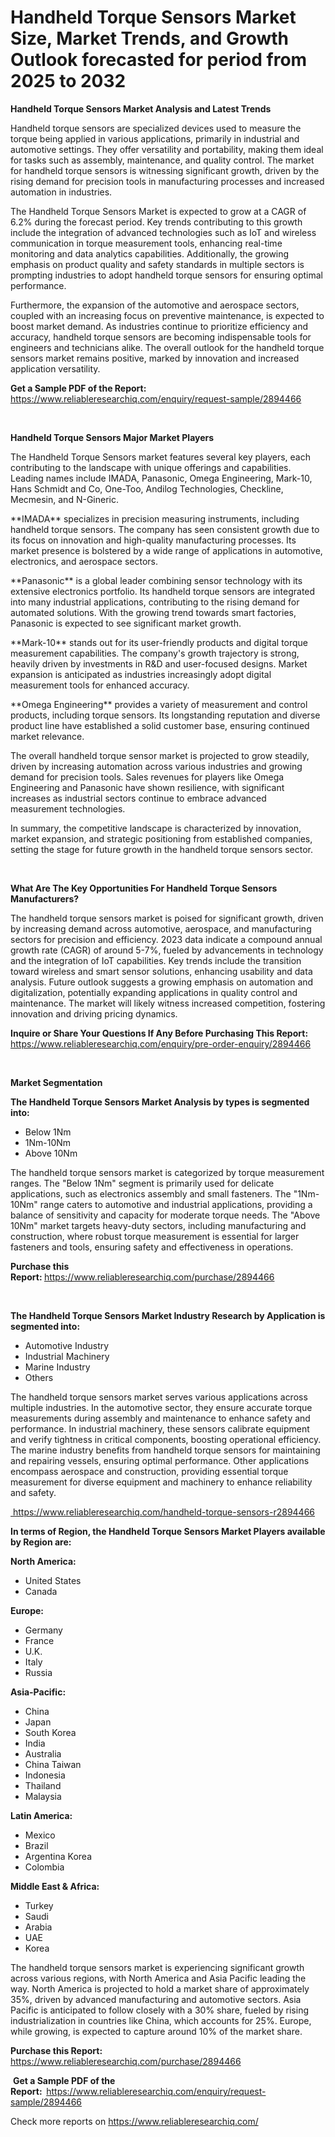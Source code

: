 <p><h1>Handheld Torque Sensors Market Size, Market Trends, and Growth Outlook forecasted for period from 2025 to 2032</h1></p><p><strong>Handheld Torque Sensors Market Analysis and Latest Trends</strong></p>
<p><p>Handheld torque sensors are specialized devices used to measure the torque being applied in various applications, primarily in industrial and automotive settings. They offer versatility and portability, making them ideal for tasks such as assembly, maintenance, and quality control. The market for handheld torque sensors is witnessing significant growth, driven by the rising demand for precision tools in manufacturing processes and increased automation in industries.</p><p>The Handheld Torque Sensors Market is expected to grow at a CAGR of 6.2% during the forecast period. Key trends contributing to this growth include the integration of advanced technologies such as IoT and wireless communication in torque measurement tools, enhancing real-time monitoring and data analytics capabilities. Additionally, the growing emphasis on product quality and safety standards in multiple sectors is prompting industries to adopt handheld torque sensors for ensuring optimal performance.</p><p>Furthermore, the expansion of the automotive and aerospace sectors, coupled with an increasing focus on preventive maintenance, is expected to boost market demand. As industries continue to prioritize efficiency and accuracy, handheld torque sensors are becoming indispensable tools for engineers and technicians alike. The overall outlook for the handheld torque sensors market remains positive, marked by innovation and increased application versatility.</p></p>
<p><strong>Get a Sample PDF of the Report:&nbsp;</strong> <a href="https://www.reliableresearchiq.com/enquiry/request-sample/2894466?utm_campaign=2655&utm_medium=2&utm_source=Github&utm_content=ia&utm_term=15032025&utm_id=handheld-torque-sensors">https://www.reliableresearchiq.com/enquiry/request-sample/2894466</a></p>
<p>&nbsp;</p>
<p><strong>Handheld Torque Sensors Major Market Players</strong></p>
<p><p>The Handheld Torque Sensors market features several key players, each contributing to the landscape with unique offerings and capabilities. Leading names include IMADA, Panasonic, Omega Engineering, Mark-10, Hans Schmidt and Co, One-Too, Andilog Technologies, Checkline, Mecmesin, and N-Gineric.</p><p>**IMADA** specializes in precision measuring instruments, including handheld torque sensors. The company has seen consistent growth due to its focus on innovation and high-quality manufacturing processes. Its market presence is bolstered by a wide range of applications in automotive, electronics, and aerospace sectors.</p><p>**Panasonic** is a global leader combining sensor technology with its extensive electronics portfolio. Its handheld torque sensors are integrated into many industrial applications, contributing to the rising demand for automated solutions. With the growing trend towards smart factories, Panasonic is expected to see significant market growth.</p><p>**Mark-10** stands out for its user-friendly products and digital torque measurement capabilities. The company's growth trajectory is strong, heavily driven by investments in R&D and user-focused designs. Market expansion is anticipated as industries increasingly adopt digital measurement tools for enhanced accuracy.</p><p>**Omega Engineering** provides a variety of measurement and control products, including torque sensors. Its longstanding reputation and diverse product line have established a solid customer base, ensuring continued market relevance.</p><p>The overall handheld torque sensor market is projected to grow steadily, driven by increasing automation across various industries and growing demand for precision tools. Sales revenues for players like Omega Engineering and Panasonic have shown resilience, with significant increases as industrial sectors continue to embrace advanced measurement technologies.</p><p>In summary, the competitive landscape is characterized by innovation, market expansion, and strategic positioning from established companies, setting the stage for future growth in the handheld torque sensors sector.</p></p>
<p>&nbsp;</p>
<p><strong>What Are The Key Opportunities For Handheld Torque Sensors Manufacturers?</strong></p>
<p><p>The handheld torque sensors market is poised for significant growth, driven by increasing demand across automotive, aerospace, and manufacturing sectors for precision and efficiency. 2023 data indicate a compound annual growth rate (CAGR) of around 5-7%, fueled by advancements in technology and the integration of IoT capabilities. Key trends include the transition toward wireless and smart sensor solutions, enhancing usability and data analysis. Future outlook suggests a growing emphasis on automation and digitalization, potentially expanding applications in quality control and maintenance. The market will likely witness increased competition, fostering innovation and driving pricing dynamics.</p></p>
<p><strong>Inquire or Share Your Questions If Any Before Purchasing This Report:</strong> <a href="https://www.reliableresearchiq.com/enquiry/pre-order-enquiry/2894466?utm_campaign=2655&utm_medium=2&utm_source=Github&utm_content=ia&utm_term=15032025&utm_id=handheld-torque-sensors">https://www.reliableresearchiq.com/enquiry/pre-order-enquiry/2894466</a></p>
<p>&nbsp;</p>
<p><strong>Market Segmentation</strong></p>
<p><strong>The Handheld Torque Sensors Market Analysis by types is segmented into:</strong></p>
<p><ul><li>Below 1Nm</li><li>1Nm-10Nm</li><li>Above 10Nm</li></ul></p>
<p><p>The handheld torque sensors market is categorized by torque measurement ranges. The "Below 1Nm" segment is primarily used for delicate applications, such as electronics assembly and small fasteners. The "1Nm-10Nm" range caters to automotive and industrial applications, providing a balance of sensitivity and capacity for moderate torque needs. The "Above 10Nm" market targets heavy-duty sectors, including manufacturing and construction, where robust torque measurement is essential for larger fasteners and tools, ensuring safety and effectiveness in operations.</p></p>
<p><strong>Purchase this Report:&nbsp;</strong><a href="https://www.reliableresearchiq.com/purchase/2894466?utm_campaign=2655&utm_medium=2&utm_source=Github&utm_content=ia&utm_term=15032025&utm_id=handheld-torque-sensors">https://www.reliableresearchiq.com/purchase/2894466</a></p>
<p>&nbsp;</p>
<p><strong>The Handheld Torque Sensors Market Industry Research by Application is segmented into:</strong></p>
<p><ul><li>Automotive Industry</li><li>Industrial Machinery</li><li>Marine Industry</li><li>Others</li></ul></p>
<p><p>The handheld torque sensors market serves various applications across multiple industries. In the automotive sector, they ensure accurate torque measurements during assembly and maintenance to enhance safety and performance. In industrial machinery, these sensors calibrate equipment and verify tightness in critical components, boosting operational efficiency. The marine industry benefits from handheld torque sensors for maintaining and repairing vessels, ensuring optimal performance. Other applications encompass aerospace and construction, providing essential torque measurement for diverse equipment and machinery to enhance reliability and safety.</p></p>
<p><a href="https://www.reliableresearchiq.com/handheld-torque-sensors-r2894466?utm_campaign=2655&utm_medium=2&utm_source=Github&utm_content=ia&utm_term=15032025&utm_id=handheld-torque-sensors">&nbsp;https://www.reliableresearchiq.com/handheld-torque-sensors-r2894466</a></p>
<p><strong>In terms of Region, the Handheld Torque Sensors Market Players available by Region are:</strong></p>
<p>
    <p> <strong> North America: </strong>
        <ul>
            <li>United States</li>
            <li>Canada</li>
        </ul>
        </p> 
    <p> <strong> Europe: </strong>
        <ul>
            <li>Germany</li>
            <li>France</li>
            <li>U.K.</li>
            <li>Italy</li>
            <li>Russia</li>
        </ul>
        </p> 
    <p> <strong> Asia-Pacific: </strong>
        <ul>
            <li>China</li>
            <li>Japan</li>
            <li>South Korea</li>
            <li>India</li>
            <li>Australia</li>
            <li>China Taiwan</li>
            <li>Indonesia</li>
            <li>Thailand</li>
            <li>Malaysia</li>
        </ul>
        </p> 
    <p> <strong> Latin America: </strong>
        <ul>
            <li>Mexico</li>
            <li>Brazil</li>
            <li>Argentina Korea</li>
            <li>Colombia</li>
        </ul>
        </p> 
    <p> <strong> Middle East & Africa: </strong>
        <ul>
            <li>Turkey</li>
            <li>Saudi</li>
            <li>Arabia</li>
            <li>UAE</li>
            <li>Korea</li>
        </ul>
    </p>
    </p>
<p><p>The handheld torque sensors market is experiencing significant growth across various regions, with North America and Asia Pacific leading the way. North America is projected to hold a market share of approximately 35%, driven by advanced manufacturing and automotive sectors. Asia Pacific is anticipated to follow closely with a 30% share, fueled by rising industrialization in countries like China, which accounts for 25%. Europe, while growing, is expected to capture around 10% of the market share.</p></p>
<p><strong>Purchase this Report: </strong><a href="https://www.reliableresearchiq.com/purchase/2894466?utm_campaign=2655&utm_medium=2&utm_source=Github&utm_content=ia&utm_term=15032025&utm_id=handheld-torque-sensors">https://www.reliableresearchiq.com/purchase/2894466</a></p>
<p>&nbsp;<strong>Get a Sample PDF of the Report:&nbsp;&nbsp;</strong><a href="https://www.reliableresearchiq.com/enquiry/request-sample/2894466?utm_campaign=2655&utm_medium=2&utm_source=Github&utm_content=ia&utm_term=15032025&utm_id=handheld-torque-sensors">https://www.reliableresearchiq.com/enquiry/request-sample/2894466</a></p>
<p><strong></strong></p>
<p>Check more reports on <a href="https://www.reliableresearchiq.com/?utm_campaign=2655&utm_medium=2&utm_source=Github&utm_content=ia&utm_term=15032025&utm_id=handheld-torque-sensors">https://www.reliableresearchiq.com/</a></p>